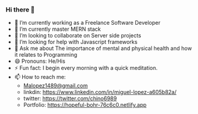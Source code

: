 ### Hi there 👋

- 🔭 I’m currently working as a Freelance Software Developer
- 🌱 I’m currently master MERN stack
- 👯 I’m looking to collaborate on Server side projects
- 🤔 I’m looking for help with Javascript frameworks
- 💬 Ask me about The importance of mental and physical health and how it relates to Programming 
- 😄 Pronouns: He/His
- ⚡ Fun fact: I begin every morning with a quick meditation.
- 📫 How to reach me: 
   * Malopez1489@gmail.com
   * linkdin: https://www.linkedin.com/in/miguel-lopez-a605b82a/
   * twitter: https://twitter.com/chino6989
   * Portfolio: https://hopeful-bohr-76c6c0.netlify.app

